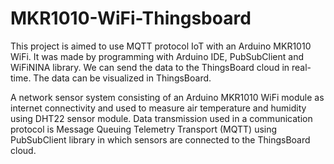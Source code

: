 # MKR1010-WiFi-Thingsboard

This project is aimed to use MQTT protocol IoT with an Arduino MKR1010 WiFi. It was made by programming with Arduino IDE, PubSubClient and WiFiNINA library. We can send the data to the ThingsBoard cloud in real-time. The data can be visualized in ThingsBoard. 

A network sensor system consisting of an Arduino MKR1010 WiFi module as internet connectivity and used to measure air temperature and humidity using DHT22 sensor module. Data transmission used in a communication protocol is Message Queuing Telemetry Transport (MQTT) using PubSubClient library in which sensors are connected to the ThingsBoard cloud.
